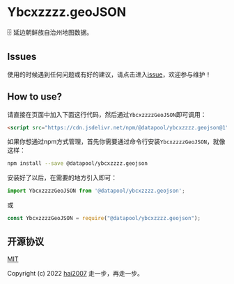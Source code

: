 # Ybcxzzzz.geoJSON
🗄️ 延边朝鲜族自治州地图数据。

## Issues
使用的时候遇到任何问题或有好的建议，请点击进入[issue](https://github.com/hai2007/datapool/issues)，欢迎参与维护！

## How to use?

请直接在页面中加入下面这行代码，然后通过```YbcxzzzzGeoJSON```即可调用：

```html
<script src="https://cdn.jsdelivr.net/npm/@datapool/ybcxzzzz.geojson@1"></script>
```

如果你想通过npm方式管理，首先你需要通过命令行安装``````YbcxzzzzGeoJSON``````，就像这样：

```bash
npm install --save @datapool/ybcxzzzz.geojson
```

安装好了以后，在需要的地方引入即可：

```js
import YbcxzzzzGeoJSON from '@datapool/ybcxzzzz.geojson';
```

或

```js
const YbcxzzzzGeoJSON = require("@datapool/ybcxzzzz.geojson");
```

开源协议
---------------------------------------
[MIT](https://github.com/hai2007/datapool/blob/master/LICENSE)

Copyright (c) 2022 [hai2007](https://hai2007.gitee.io/sweethome/) 走一步，再走一步。
